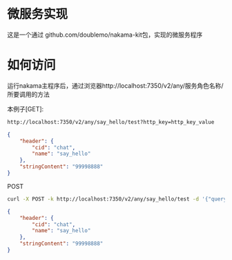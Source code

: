 # 微服务实现
这是一个通过 github.com/doublemo/nakama-kit包，实现的微服务程序

# 如何访问
运行nakama主程序后，通过浏览器http://localhost:7350/v2/any/服务角色名称/所要调用的方法

本例子[GET]:
```sh
http://localhost:7350/v2/any/say_hello/test?http_key=http_key_value
```
```json
{
    "header": {
        "cid": "chat",
        "name": "say_hello"
    },
    "stringContent": "99998888"
}
```


POST
```sh
curl -X POST -k http://localhost:7350/v2/any/say_hello/test -d '{"query":{"http_key":{"value":["http_key_value"]}}}'
```

```json
{
    "header": {
        "cid": "chat",
        "name": "say_hello"
    },
    "stringContent": "99998888"
}
```